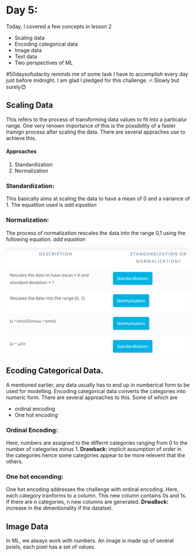 # Day 5:
Today, I covered a  few concepts in lesson 2
* Scaling data
* Encoding categorical data
* Image data
* Text data
* Two perspectives of ML

#50daysofudacity reminds me of some task I have to accomplish every day just before midnight. I am glad I pledged for this challenge. :fire: Slowly but surely:blush:


## Scaling Data

This refers to the process of transforming data values to fit into a particalur range. One very renown importance of this is the possibility of a faster trainign process after scaling the data. There are several appraches use to achieve this.

#### Approaches
1. Standardization
2. Normalization
 
### Standardization: 
This basically aims at scaling the data to have a mean of 0 and a variance of 1. The equattion used is
_add equation_

### Normalization:
The process of normalization rescales the data into the range 0,1 using the following equation.
_add equation_

![screenshot](Capture.PNG)
## Ecoding Categorical Data.

A mentioned earlier, any data usually has to end up in numberical form to be used for modelling. Encoding categorical data converts the categories into numeric form. There are several approaches to this. Some of which are
* ordinal encoding
* One hot encoding

### Ordinal Encoding:
Here, numbers are assigned to the differnt categories ranging from 0 to the number of categories minus 1.
**Drawback:** implicit assumption of order in the categories hence some categories appear to be more relevent that the others.

### One hot enconding:
One hot encoding addresses the challenge with ordinal encoding. Here, each category tranforms to a column. This new column contains 0s and 1s. If there are n categories, n new columns are generated.
**DrwaBack:** increase  in the dimentionality if the datatset.

## Image Data
In ML, we always work with numbers. An image is made up of several pxiels, each pixel has a set of values.
